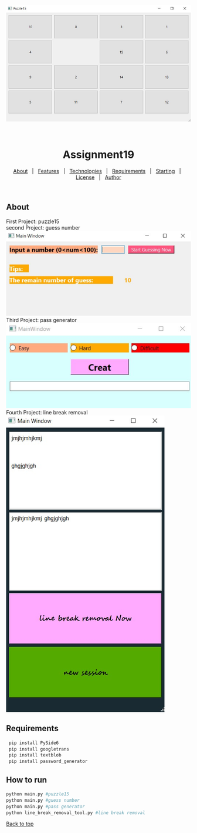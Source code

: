 <div align="center" id="top"> 
  <img src="output\Screenshot 2024-06-07 215546.jpg" alt="Assignment19" />

  &#xa0;

  <!-- <a href="https://assignment19.netlify.app">Demo</a> -->
</div>

<h1 align="center">Assignment19</h1>

<!-- <p align="center">
  <img alt="Github top language" src="https://img.shields.io/github/languages/top/{{YOUR_GITHUB_USERNAME}}/assignment19?color=56BEB8">

  <img alt="Github language count" src="https://img.shields.io/github/languages/count/{{YOUR_GITHUB_USERNAME}}/assignment19?color=56BEB8">

  <img alt="Repository size" src="https://img.shields.io/github/repo-size/{{YOUR_GITHUB_USERNAME}}/assignment19?color=56BEB8">

  <img alt="License" src="https://img.shields.io/github/license/{{YOUR_GITHUB_USERNAME}}/assignment19?color=56BEB8"> -->

  <!-- <img alt="Github issues" src="https://img.shields.io/github/issues/{{YOUR_GITHUB_USERNAME}}/assignment19?color=56BEB8" /> -->

  <!-- <img alt="Github forks" src="https://img.shields.io/github/forks/{{YOUR_GITHUB_USERNAME}}/assignment19?color=56BEB8" /> -->

  <!-- <img alt="Github stars" src="https://img.shields.io/github/stars/{{YOUR_GITHUB_USERNAME}}/assignment19?color=56BEB8" /> -->
</p>

<!-- Status -->

<!-- <h4 align="center"> 
	🚧  Assignment19 🚀 Under construction...  🚧
</h4> 

<hr> -->

<p align="center">
  <a href="#dart-about">About</a> &#xa0; | &#xa0; 
  <a href="#sparkles-features">Features</a> &#xa0; | &#xa0;
  <a href="#rocket-technologies">Technologies</a> &#xa0; | &#xa0;
  <a href="#white_check_mark-requirements">Requirements</a> &#xa0; | &#xa0;
  <a href="#checkered_flag-starting">Starting</a> &#xa0; | &#xa0;
  <a href="#memo-license">License</a> &#xa0; | &#xa0;
  <a href="https://github.com/{{YOUR_GITHUB_USERNAME}}" target="_blank">Author</a>
</p>

<br>

## About ##

First Project: puzzle15\
second Project: guess number\
<img src="output\Screenshot 2024-06-29 193004.jpg" alt="Assignment19" />
Third Project: pass generator\
<img src="output\Screenshot 2024-06-29 193032.jpg" alt="Assignment19" />
Fourth Project: line break removal\
<img src="output\Screenshot 2024-06-29 192814.jpg" alt="Assignment19" />
<!-- 
## :sparkles: Features ##

:heavy_check_mark: Feature 1;\
:heavy_check_mark: Feature 2;\
:heavy_check_mark: Feature 3; -->

<!-- ## :rocket: Technologies ##

The following tools were used in this project:

- [Expo](https://expo.io/)
- [Node.js](https://nodejs.org/en/)
- [React](https://pt-br.reactjs.org/)
- [React Native](https://reactnative.dev/)
- [TypeScript](https://www.typescriptlang.org/) -->

<!-- ## :white_check_mark: Requirements ##

Before starting :checkered_flag:, you need to have [Git](https://git-scm.com) and [Node](https://nodejs.org/en/) installed. -->

<!-- ## :checkered_flag: Starting ## -->

## Requirements ##

```bash
 pip install PySide6
 pip install googletrans
 pip install textblob
 pip install password_generator 
```

## How to run
```bash
python main.py #puzzle15
python main.py #guess number
python main.py #pass generator
python line_break_removal_tool.py #line break removal
```
<!-- 
# The server will initialize in the <http://localhost:3000>
``` -->

<!-- ## :memo: License ##

This project is under license from MIT. For more details, see the [LICENSE](LICENSE.md) file.


Made with :heart: by <a href="https://github.com/{{YOUR_GITHUB_USERNAME}}" target="_blank">{{YOUR_NAME}}</a>

&#xa0; -->

<a href="#top">Back to top</a>
